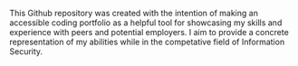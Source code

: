 This Github repository was created with the intention of making an accessible coding portfolio as a helpful tool for showcasing my skills and experience with peers and potential employers. I aim to provide a concrete representation of my abilities while in the competative field of Information Security. 
